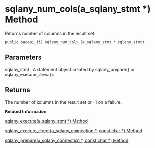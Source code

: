 <!-- loio3bf680946c5f101489a8e51f835e7997 -->

# sqlany\_num\_cols\(a\_sqlany\_stmt \*\) Method

Returns number of columns in the result set.



```
public sacapi_i32 sqlany_num_cols (a_sqlany_stmt * sqlany_stmt)
```



## Parameters

sqlany\_stmt
:   A statement object created by sqlany\_prepare\(\) or sqlany\_execute\_direct\(\).



## Returns

The number of columns in the result set or -1 on a failure.

**Related Information**  


[sqlany\_execute\(a\_sqlany\_stmt \*\) Method](sqlany-execute-a-sqlany-stmt-method-3bf58a8.md "Executes a prepared statement.")

[sqlany\_execute\_direct\(a\_sqlany\_connection \*, const char \*\) Method](sqlany-execute-direct-a-sqlany-connection-const-char-method-3bf574d.md "Executes the SQL statement specified by the string argument and possibly returns a result set.")

[sqlany\_prepare\(a\_sqlany\_connection \*, const char \*\) Method](sqlany-prepare-a-sqlany-connection-const-char-method-3bf6a1b.md "Prepares a supplied SQL string.")

